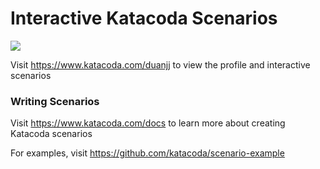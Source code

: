 # Interactive Katacoda Scenarios

[![](http://shields.katacoda.com/katacoda/duanjj/count.svg)](https://www.katacoda.com/duanjj "Get your profile on Katacoda.com")

Visit https://www.katacoda.com/duanjj to view the profile and interactive scenarios

### Writing Scenarios
Visit https://www.katacoda.com/docs to learn more about creating Katacoda scenarios

For examples, visit https://github.com/katacoda/scenario-example

